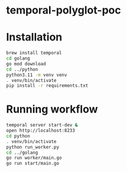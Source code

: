 # temporal-polyglot-poc

# Installation

```sh
brew install temporal
cd golang
go mod download
cd ../python
python3.11 -m venv venv
. venv/bin/activate
pip install -r requirements.txt
```

# Running workflow
```sh
temporal server start-dev &
open http://localhost:8233
cd python
. venv/bin/activate
python run_worker.py
cd ../golang
go run worker/main.go
go run start/main.go
```
